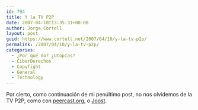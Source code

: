 ```yaml
---
id: 794
title: Y la TV P2P
date: 2007-04-10T13:35:31+00:00
author: Jorge Cortell
layout: post
guid: https://www.cortell.net/2007/04/10/y-la-tv-p2p/
permalink: /2007/04/10/y-la-tv-p2p/
categories:
  - ¿Por qué no? ¿Utopías?
  - CiberDerechos
  - Copyfight
  - General
  - Technology
---
```

Por cierto, como continuación de mi penúltimo post, no nos olvidemos de la TV P2P, como con <a target="_blank" title="https://www.peercast.org/" href="https://www.peercast.org/">peercast.org</a>, o <a target="_blank" title="https://www.joost.com/" href="https://www.joost.com/">Joost</a>.
